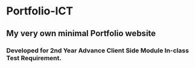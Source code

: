 # Portfolio-ICT

## My very own minimal Portfolio website
### Developed for 2nd Year Advance Client Side Module In-class Test Requirement.

